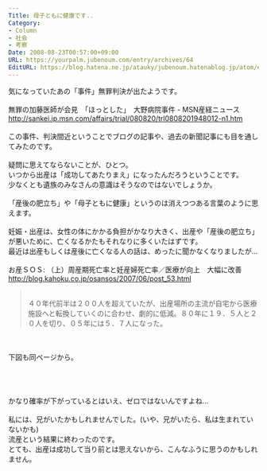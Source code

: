 ```yaml
---
Title: 母子ともに健康です..
Category:
- Column
- 社会
- 考察
Date: 2008-08-23T00:57:00+09:00
URL: https://yourpalm.jubenoum.com/entry/archives/64
EditURL: https://blog.hatena.ne.jp/atauky/jubenoum.hatenablog.jp/atom/entry/6653458415120883900
---
```


気になっていたあの「事件」無罪判決が出たようです。<br /><br />無罪の加藤医師が会見　「ほっとした」　大野病院事件 - MSN産経ニュース<br />http://sankei.jp.msn.com/affairs/trial/080820/trl0808201948012-n1.htm<br /><br />この事件、判決間近ということでブログの記事や、過去の新聞記事にも目を通してみたのです。<br /><br />疑問に思えてならないことが、ひとつ。<br />いつから出産は「成功してあたりまえ」になったんだろうということです。<br />少なくとも遺族のみなさんの意識はそうなのではないでしょうか。<br /><br />「産後の肥立ち」や「母子ともに健康」というのは消えつつある言葉のように思えます。<br /><br />妊娠・出産は、女性の体にかかる負担がかなり大きく、出産や「産後の肥立ち」が悪いために、亡くなるかたもそれなりに多くいたはずです。<br />最近は出産もしくは産後に亡くなる人の話は、めったに聞かなくなりましたが...<br /><br />お産ＳＯＳ: （上）周産期死亡率と妊産婦死亡率／医療が向上　大幅に改善<br />http://blog.kahoku.co.jp/osansos/2007/06/post_53.html<br /><blockquote cite="http://blog.kahoku.co.jp/osansos/2007/06/post_53.html" title="お産ＳＯＳ: （上）周産期死亡率と妊産婦死亡率／医療が向上　大幅に改善"><p><br />４０年代前半は２００人を超えていたが、出産場所の主流が自宅から医療施設へと転換していくのに合わせ、劇的に低減。８０年に１９．５人と２０人を切り、０５年には５．７人になった。<br /></p></blockquote><br /><br />下図も同ページから。<br /><br /><br /><br /><br />かなり確率が下がっているとはいえ、ゼロではないんですよね...<br /><br />私には、兄がいたかもしれませんでした。(いや、兄がいたら、私は生まれていないかも)<br />流産という結果に終わったのです。<br />とても、出産は成功して当り前とは思えないから、こんなふうに思うのかもしれません。
